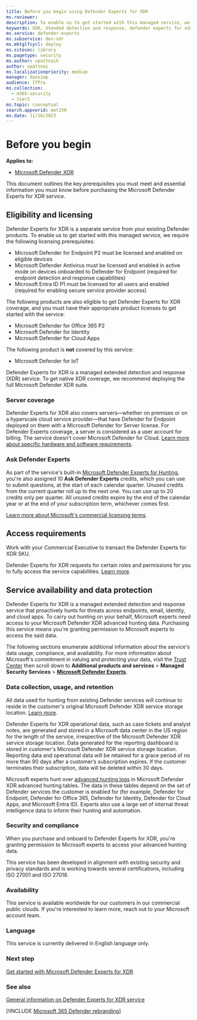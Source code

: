 ```yaml
---
title: Before you begin using Defender Experts for XDR
ms.reviewer:
description: To enable us to get started with this managed service, we require the following licensing prerequisites
keywords: XDR, Xtended detection and response, defender experts for xdr, Microsoft Defender Experts for XDR, managed threat hunting, managed detection and response (MDR) service, service delivery manager, Microsoft Defender Experts for hunting, threat hunting and analysis, Microsoft XDR service
ms.service: defender-experts
ms.subservice: dex-xdr
ms.mktglfcycl: deploy
ms.sitesec: library
ms.pagetype: security
ms.author: vpattnaik
author: vpattnai
ms.localizationpriority: medium
manager: dansimp
audience: ITPro
ms.collection:
  - m365-security
  - tier1
ms.topic: conceptual
search.appverid: met150
ms.date: 11/10/2023
---
```


# Before you begin

**Applies to:**

- [Microsoft Defender XDR](microsoft-365-defender.md)

This document outlines the key prerequisites you must meet and essential information you must know before purchasing the Microsoft Defender Experts for XDR service.

## Eligibility and licensing

Defender Experts for XDR is a separate service from your existing Defender products. To enable us to get started with this managed service, we require the following licensing prerequisites:

- Microsoft Defender for Endpoint P2 must be licensed and enabled on eligible devices
- Microsoft Defender Antivirus must be licensed and enabled in active mode on devices onboarded to Defender for Endpoint (required for endpoint detection and response capabilities)
- Microsoft Entra ID P1 must be licensed for all users and enabled (required for enabling secure service provider access)

The following products are also eligible to get Defender Experts for XDR coverage, and you must have their appropriate product licenses to get started with the service:

- Microsoft Defender for Office 365 P2
- Microsoft Defender for Identity
- Microsoft Defender for Cloud Apps

The following product is **not** covered by this service:

- Microsoft Defender for IoT

Defender Experts for XDR is a managed extended detection and response (XDR) service. To get native XDR coverage, we recommend deploying the full Microsoft Defender XDR suite.

### Server coverage

Defender Experts for XDR also covers servers—whether on premises or on a hyperscale cloud service provider—that have Defender for Endpoint deployed on them with a Microsoft Defender for Server license. For Defender Experts coverage, a server is considered as a user account for billing. The service doesn’t cover Microsoft Defender for Cloud.
[Learn more about specific hardware and software requirements](/microsoft-365/security/defender-endpoint/minimum-requirements).

### Ask Defender Experts

As part of the service's built-in [Microsoft Defender Experts for Hunting](defender-experts-for-hunting.md), you're also assigned 10 **Ask Defender Experts** credits, which you can use to submit questions, at the start of each calendar quarter. Unused credits from the current quarter roll up to the next one. You can use up to 20 credits only per quarter. All unused credits expire by the end of the calendar year or at the end of your subscription term, whichever comes first.

[Learn more about Microsoft's commercial licensing terms](https://www.microsoft.com/licensing/terms/productoffering/Microsoft365/MCA).


## Access requirements

Work with your Commercial Executive to transact the Defender Experts for XDR SKU.

Defender Experts for XDR requests for certain roles and permissions for you to fully access the service capabilities. [Learn more](dex-xdr-permissions.md).

## Service availability and data protection

Defender Experts for XDR is a managed extended detection and response service that proactively hunts for threats across endpoints, email, identity, and cloud apps. To carry out hunting on your behalf, Microsoft experts need access to your Microsoft Defender XDR advanced hunting data. Purchasing this service means you're granting permission to Microsoft experts to access the said data.

The following sections enumerate additional information about the service's data usage, compliance, and availability. For more information about Microsoft's commitment in valuing and protecting your data, visit the [Trust Center](https://www.microsoft.com/en-us/trust-center/product-overview) then scroll down to **Additional products and services** > **Managed Security Services** > **[Microsoft Defender Experts](https://aka.ms/trustcenter-defenderexperts)**.

### Data collection, usage, and retention

All data used for hunting from existing Defender services will continue to reside in the customer's original Microsoft Defender XDR service storage location. [Learn more](/microsoft-365/enterprise/o365-data-locations).

Defender Experts for XDR operational data, such as case tickets and analyst notes, are generated and stored in a Microsoft data center in the US region for the length of the service, irrespective of the Microsoft Defender XDR service storage location. Data generated for the reporting dashboard is stored in customer's Microsoft Defender XDR service storage location. Reporting data and operational data will be retained for a grace period of no more than 90 days after a customer’s subscription expires. If the customer terminates their subscription, data will be deleted within 30 days.

Microsoft experts hunt over [advanced hunting logs](advanced-hunting-schema-tables.md) in Microsoft Defender XDR advanced hunting tables. The data in these tables depend on the set of Defender services the customer is enabled for (for example, Defender for Endpoint, Defender for Office 365, Defender for Identity, Defender for Cloud Apps, and Microsoft Entra ID). Experts also use a large set of internal threat intelligence data to inform their hunting and automation.

### Security and compliance

When you purchase and onboard to Defender Experts for XDR, you're granting permission to Microsoft experts to access your advanced hunting data.

This service has been developed in alignment with existing security and privacy standards and is working towards several certifications, including ISO 27001 and ISO 27018.

### Availability

This service is available worldwide for our customers in our commercial public clouds. If you're interested to learn more, reach out to your Microsoft account team.

### Language

This service is currently delivered in English language only.

### Next step

[Get started with Microsoft Defender Experts for XDR](get-started-xdr.md)

### See also

[General information on Defender Experts for XDR service](frequently-asked-questions.md)

[!INCLUDE [Microsoft 365 Defender rebranding](../../includes/defender-m3d-techcommunity.md)]
